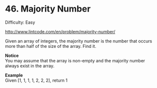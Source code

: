 # 46. Majority Number

Difficulty: Easy

http://www.lintcode.com/en/problem/majority-number/

Given an array of integers, the majority number is the number that occurs more than half of the size of the array. Find it.

**Notice**  
You may assume that the array is non-empty and the majority number always exist in the array.

**Example**  
Given [1, 1, 1, 1, 2, 2, 2], return 1
